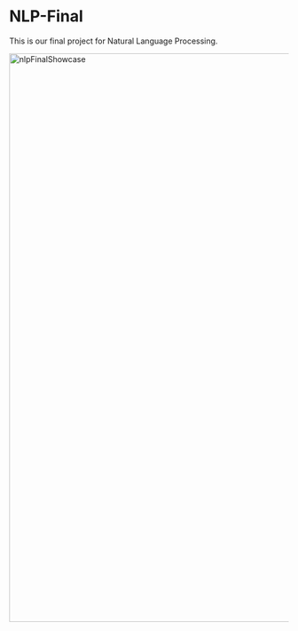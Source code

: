 # NLP-Final

This is our final project for Natural Language Processing. 

<img width="1025" alt="nlpFinalShowcase" src="https://github.com/schredes/NLP-Final/assets/90870685/01e0e0ac-cc60-4aaf-9846-462f8298de50">
